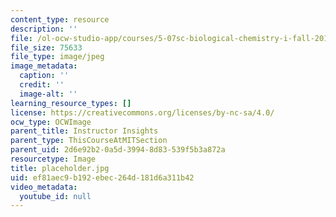 ```yaml
---
content_type: resource
description: ''
file: /ol-ocw-studio-app/courses/5-07sc-biological-chemistry-i-fall-2013/ef81aec9b192ebec264d181d6a311b42_placeholder.jpg
file_size: 75633
file_type: image/jpeg
image_metadata:
  caption: ''
  credit: ''
  image-alt: ''
learning_resource_types: []
license: https://creativecommons.org/licenses/by-nc-sa/4.0/
ocw_type: OCWImage
parent_title: Instructor Insights
parent_type: ThisCourseAtMITSection
parent_uid: 2d6e92b2-0a5d-3994-8d83-539f5b3a872a
resourcetype: Image
title: placeholder.jpg
uid: ef81aec9-b192-ebec-264d-181d6a311b42
video_metadata:
  youtube_id: null
---
```

